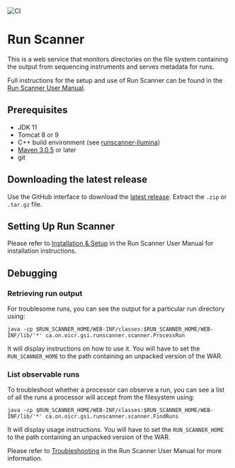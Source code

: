 ![CI](https://github.com/miso-lims/runscanner/actions/workflows/run_scanner_ci.yml/badge.svg)

# Run Scanner
This is a web service that monitors directories on the file system containing
the output from sequencing instruments and serves metadata for runs.

Full instructions for the setup and use of Run Scanner can be found in the [Run Scanner User Manual](https://miso-lims.readthedocs.io/projects/runscanner/en/latest).

## Prerequisites

* JDK 11
* Tomcat 8 or 9
* C++ build environment (see [runscanner-llumina](runscanner-illumina/README.md))
* [Maven 3.0.5](http://maven.apache.org/download.html) or later
* git

<a id="latest-release" />

## Downloading the latest release
Use the GitHub interface to download the [latest release](https://github.com/miso-lims/runscanner/releases/latest).
Extract the `.zip` or `.tar.gz` file.

<a id="setup" />

## Setting Up Run Scanner

Please refer to [Installation & Setup](https://miso-lims.readthedocs.io/projects/runscanner/en/latest/installation/) in the Run Scanner User Manual for installation instructions.

## Debugging

### Retrieving run output
For troublesome runs, you can see the output for a particular run directory using:

    java -cp $RUN_SCANNER_HOME/WEB-INF/classes:$RUN_SCANNER_HOME/WEB-INF/lib/'*' ca.on.oicr.gsi.runscanner.scanner.ProcessRun

It will display instructions on how to use it. You will have to set the `RUN_SCANNER_HOME` to the path containing an unpacked version of the WAR.

### List observable runs
To troubleshoot whether a processor can observe a run, you can see a list of all the runs a processor will accept from the filesystem using:

    java -cp $RUN_SCANNER_HOME/WEB-INF/classes:$RUN_SCANNER_HOME/WEB-INF/lib/'*' ca.on.oicr.gsi.runscanner.scanner.FindRuns
    
It will display usage instructions. You will have to set the `RUN_SCANNER_HOME` to the path containing an unpacked version of the WAR.

Please refer to [Troubleshooting](https://miso-lims.readthedocs.io/projects/runscanner/en/latest/troubleshooting/) in the Run Scanner User Manual for more information.
